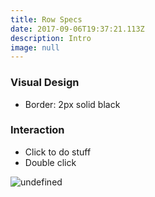 ```yaml
---
title: Row Specs
date: 2017-09-06T19:37:21.113Z
description: Intro
image: null
---
```

### Visual Design
* Border: 2px solid black

### Interaction
* Click to do stuff
* Double click

![undefined](/img/Sample_IncompatibleUnsavedCell.png)


